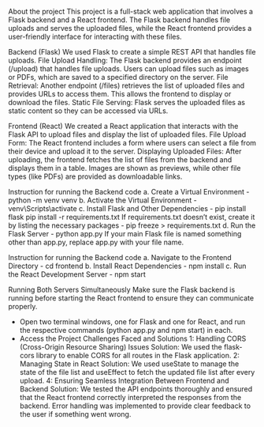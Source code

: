 About the project
This project is a full-stack web application that involves a Flask backend and a React frontend. The Flask backend handles file uploads and serves the uploaded files, while the React frontend provides a user-friendly interface for interacting with these files.

Backend (Flask)
We used Flask to create a simple REST API that handles file uploads.
File Upload Handling: The Flask backend provides an endpoint (/upload) that handles file uploads. Users can upload files such as images or PDFs, which are saved to a specified directory on the server.
File Retrieval: Another endpoint (/files) retrieves the list of uploaded files and provides URLs to access them. This allows the frontend to display or download the files.
Static File Serving: Flask serves the uploaded files as static content so they can be accessed via URLs.

Frontend (React)
We created a React application that interacts with the Flask API to upload files and display the list of uploaded files.
File Upload Form: The React frontend includes a form where users can select a file from their device and upload it to the server.
Displaying Uploaded Files: After uploading, the frontend fetches the list of files from the backend and displays them in a table. Images are shown as previews, while other file types (like PDFs) are provided as downloadable links.

Instruction for running the Backend code
a. Create a Virtual Environment - python -m venv venv
b. Activate the Virtual Environment - venv\Scripts\activate
c. Install Flask and Other Dependencies - pip install flask
pip install -r requirements.txt
If requirements.txt doesn’t exist, create it by listing the necessary packages - pip freeze > requirements.txt
d. Run the Flask Server - python app.py
If your main Flask file is named something other than app.py, replace app.py with your file name.

Instruction for running the Backend code
a. Navigate to the Frontend Directory - cd frontend
b. Install React Dependencies - npm install
c. Run the React Development Server - npm start

Running Both Servers Simultaneously
Make sure the Flask backend is running before starting the React frontend to ensure they can communicate properly.
* Open two terminal windows, one for Flask and one for React, and run the respective commands (python app.py and npm start) in each.
*  Access the Project
Challenges Faced and Solutions
1: Handling CORS (Cross-Origin Resource Sharing) Issues 
Solution: We used the flask-cors library to enable CORS for all routes in the Flask application. 
2: Managing State in React
Solution: We used useState to manage the state of the file list and useEffect to fetch the updated file list after every upload. 
4: Ensuring Seamless Integration Between Frontend and Backend
Solution: We tested the API endpoints thoroughly and ensured that the React frontend correctly interpreted the responses from the backend. Error handling was implemented to provide clear feedback to the user if something went wrong.

